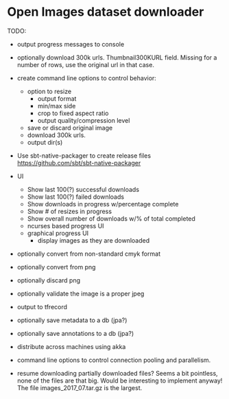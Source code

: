 # Open Images dataset downloader

TODO:
* output progress messages to console
* optionally download 300k urls. Thumbnail300KURL field. Missing for a number of rows, use the original url in that case.
* create command line options to control behavior:
    * option to resize
        * output format
        * min/max side
        * crop to fixed aspect ratio
        * output quality/compression level
    * save or discard original image
    * download 300k urls.
    * output dir(s)
* Use sbt-native-packager to create release files https://github.com/sbt/sbt-native-packager

* UI
    * Show last 100(?) successful downloads
    * Show last 100(?) failed downloads
    * Show downloads in progress w/percentage complete
    * Show # of resizes in progress 
    * Show overall number of downloads w/% of total completed
    * ncurses based progress UI
    * graphical progress UI
        * display images as they are downloaded
* optionally convert from non-standard cmyk format
* optionally convert from png
* optionally discard png
* optionally validate the image is a proper jpeg

* output to tfrecord
* optionally save metadata to a db (jpa?)
* optionally save annotations to a db (jpa?)
* distribute across machines using akka
* command line options to control connection pooling and parallelism.
* resume downloading partially downloaded files? Seems a bit pointless, none of the files are that big. Would be interesting to implement anyway! The file images_2017_07.tar.gz is the largest.
